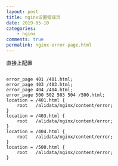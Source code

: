 ```yaml
---
layout: post
title: nginx设置错误页
date: 2019-05-10
categories:
    - nginx
comments: true
permalink: nginx-error-page.html
---
```


直接上配置
<pre class="line-numbers"><code>
error_page 401 /401.html;
error_page 403 /403.html;
error_page 404 /404.html;
error_page 500 502 503 504 /500.html;
location = /401.html {
	root   /alidata/nginx/content/error;
}
location = /403.html {
	root   /alidata/nginx/content/error;
}
location = /404.html {
	root   /alidata/nginx/content/error;
}
location = /500.html {
	root   /alidata/nginx/content/error;
}
</code></pre>